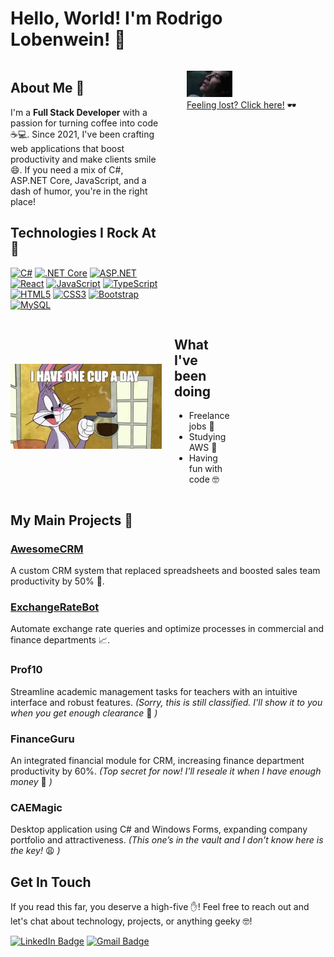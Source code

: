 # Hello, World! I'm Rodrigo Lobenwein! 👋

<div style="display: flex; justify-content: space-between;">
  <div style="width: 48%;">
    <h2>About Me 🚀</h2>
    <p>I'm a <strong>Full Stack Developer</strong> with a passion for turning coffee into code ☕💻. Since 2021, I've been crafting web applications that boost productivity and make clients smile 😄. If you need a mix of C#, ASP.NET Core, JavaScript, and a dash of humor, you're in the right place!</p>
    <h2>Technologies I Rock At 🎸</h2>

[![C#](https://img.shields.io/badge/-C%23-239120?style=flat-square&logo=c-sharp&logoColor=white&link=https://docs.microsoft.com/en-us/dotnet/csharp/)](https://docs.microsoft.com/en-us/dotnet/csharp/)
[![.NET Core](https://img.shields.io/badge/-.NET_Core-512BD4?style=flat-square&logo=.net&logoColor=white&link=https://docs.microsoft.com/en-us/aspnet/core/?view=aspnetcore-5.0)](https://docs.microsoft.com/en-us/aspnet/core/?view=aspnetcore-5.0)
[![ASP.NET](https://img.shields.io/badge/-ASP.NET-512BD4?style=flat-square&logo=.net&logoColor=white&link=https://docs.microsoft.com/en-us/aspnet/)](https://docs.microsoft.com/en-us/aspnet/)
[![React](https://img.shields.io/badge/-React-61DAFB?style=flat-square&logo=react&logoColor=white&link=https://reactjs.org/docs/getting-started.html)](https://reactjs.org/docs/getting-started.html)
[![JavaScript](https://img.shields.io/badge/-JavaScript-F7DF1E?style=flat-square&logo=javascript&logoColor=black&link=https://developer.mozilla.org/en-US/docs/Web/JavaScript)](https://developer.mozilla.org/en-US/docs/Web/JavaScript)
[![TypeScript](https://img.shields.io/badge/-TypeScript-007ACC?style=flat-square&logo=typescript&logoColor=white&link=https://www.typescriptlang.org/docs/)](https://www.typescriptlang.org/docs/)
[![HTML5](https://img.shields.io/badge/-HTML5-E34F26?style=flat-square&logo=html5&logoColor=white&link=https://developer.mozilla.org/en-US/docs/Web/Guide/HTML/HTML5)](https://developer.mozilla.org/en-US/docs/Web/Guide/HTML/HTML5)
[![CSS3](https://img.shields.io/badge/-CSS3-1572B6?style=flat-square&logo=css3&logoColor=white&link=https://developer.mozilla.org/en-US/docs/Web/CSS)](https://developer.mozilla.org/en-US/docs/Web/CSS)
[![Bootstrap](https://img.shields.io/badge/-Bootstrap-563D7C?style=flat-square&logo=bootstrap&logoColor=white&link=https://getbootstrap.com/docs/5.0/getting-started/introduction/)](https://getbootstrap.com/docs/5.0/getting-started/introduction/)
[![MySQL](https://img.shields.io/badge/-MySQL-4479A1?style=flat-square&logo=mysql&logoColor=white&link=https://dev.mysql.com/doc/)](https://dev.mysql.com/doc/)

<div style="display: flex; align-items: center;">
  <img src="assets/coffee_cup.webp" alt="Activities" style="width: 100%; height: auto; margin-right: 20px;">
  <div>
    <h2>What I've been doing</h2>
    <ul>
      <li>Freelance jobs 🤨</li>
      <li>Studying AWS 🤯</li>
      <li>Having fun with code 🤓</li>
    </ul>
  </div>
</div>


  </div>
  <div style="flex: 1;">
<figure>
  <img src="assets/neo_know_code.webp" alt="Neo knows code, too GIF" style="width: 40%; height: auto;">
  <figcaption><a href="https://youtu.be/0YhJxJZOWBw?t=51" target="_blank">Feeling lost? Click here!</a> 🕶️</figcaption>
</figure>
  </div>
</div>

## My Main Projects 💼
### [AwesomeCRM](https://github.com/rlobenwein/CRM_Sample)
A custom CRM system that replaced spreadsheets and boosted sales team productivity by 50% 🚀.
### [ExchangeRateBot](https://github.com/rlobenwein/BrazilianExchangeHelper)
Automate exchange rate queries and optimize processes in commercial and finance departments 📈.

### Prof10
Streamline academic management tasks for teachers with an intuitive interface and robust features.
*(Sorry, this is still classified. I'll show it to you when you get enough clearance* 😬 *)*

### FinanceGuru
An integrated financial module for CRM, increasing finance department productivity by 60%.
*(Top secret for now! I'll reseale it when I have enough money* 🤑 *)*

### CAEMagic
Desktop application using C# and Windows Forms, expanding company portfolio and attractiveness.
*(This one’s in the vault and I don't know here is the key!* 😩 *)*


## Get In Touch
If you read this far, you deserve a high-five ✋! Feel free to reach out and let's chat about technology, projects, or anything geeky 🤓!

[![LinkedIn Badge](https://img.shields.io/badge/-LinkedIn-blue?style=flat-square&logo=LinkedIn&logoColor=white&link=https://www.linkedin.com/in/rodrigolobenwein)](https://www.linkedin.com/in/yourusername)
[![Gmail Badge](https://img.shields.io/badge/-Gmail-red?style=flat-square&logo=Gmail&logoColor=white&link=mailto:youremail@gmail.com)](mailto:rodrigolobenweindev@gmail.com)
